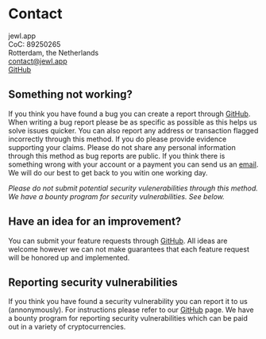 # Contact

jewl.app\
CoC: 89250265\
Rotterdam, the Netherlands\
[contact@jewl.app](mailto:contact@jewl.app)\
[GitHub](https://github.com/jewl-app/.github)

## Something not working?

If you think you have found a bug you can create a report through [GitHub](https://github.com/jewl-app/.github/issues/new/choose). When writing a bug report please be as specific as possible as this helps us solve issues quicker. You can also report any address or transaction flagged incorrectly through this method. If you do please provide evidence supporting your claims. Please do not share any personal information through this method as bug reports are public. If you think there is something wrong with your account or a payment you can send us an [email](mailto:contact@jewl.app). We will do our best to get back to you witin one working day.

*Please do not submit potential security vulenerabilities through this method. We have a bounty program for security vulnerabilities. See below.*

## Have an idea for an improvement?

You can submit your feature requests through [GitHub](https://github.com/jewl-app/.github/issues/new/choose). All ideas are welcome however we can not make guarantees that each feature request will be honored up and implemented.

## Reporting security vulnerabilities

If you think you have found a security vulnerability you can report it to us (annonymously). For instructions please refer to our [GitHub](https://github.com/jewl-app/.github/security/policy) page. We have a bounty program for reporting security vulnerabilities which can be paid out in a variety of cryptocurrencies.
